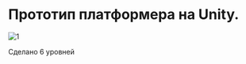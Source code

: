 # Прототип платформера на Unity.
![1](https://github.com/maksudin/PuzzlePlatformer/assets/18056103/af2a302b-a5c5-4b9f-b268-e47581a95342)

Сделано 6 уровней
